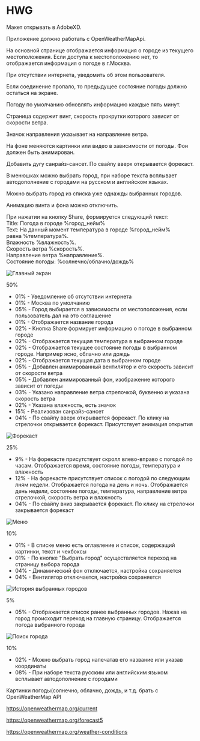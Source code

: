 # HWG

Макет открывать в AdobeXD.

Приложение должно работать с OpenWeatherMapApi.

На основной странице отображается информация о городе из текущего местоположения. Если доступа к местоположению нет, то отображается информация о погоде в г.Москва.  

При отсутствии интернета, уведомить об этом пользователя.  

Если соединение пропало, то предыдущее состояние погоды должно остаться на экране.  

Погоду по умолчанию обновлять информацию каждые пять минут.  

Страница содержит винт, скорость прокрутки которого зависит от скорости ветра.  

Значок направления указывает на направление ветра.  

На фоне меняются картинки или видео в зависимости от погоды. Фон должен быть анимирован.  

Добавить дугу санрайз-сансет. По свайпу вверх открывается форекаст.  

В менюшках можно выбрать город, при наборе текста всплывает автодополнение с городами на русском и английском языках.  

Можно выбрать город из списка уже однажды выбранных городов.  

Анимацию винта и фона можно отключить.  

При нажатии на кнопку Share, формируется следующий текст:  
Title: Погода в городе %город_нейм%  
Text: На данный момент температура в городе %город_нейм%  
равна %температура%.  
Влажность %влажность%.  
Скорость ветра %скорость%.  
Направление ветра %направление%.  
Состояние погоды: %солнечно/облачно/дождь%  

![Главный экран](1.png)

50%

* 01% - Уведомление об отсутствии интернета
* 01% - Москва по умолчанию
* 05% - Город выбирается в зависимости от местоположения, если пользователь дал на это соглашение
* 01% - Отображается название города
* 02% - Кнопка Share формирует информацию о погоде в выбранном городе
* 02% - Отображается текущая температура в выбранном городе
* 02% - Отображается текущее состояние погоды в выбранном городе. Например ясно, облачно или дождь
* 02% - Отображается текущая дата в выбранном городе
* 05% - Добавлен анимированный вентилятор и его скорость зависит от скорости ветра
* 05% - Добавлен анимированный фон, изображение которого зависит от погоды
* 03% - Указано направление ветра стрелочкой, буквенно и указана скорость ветра
* 02% - Указана влажность, есть значок
* 15% - Реализован санрайз-сансет
* 04% - По свайпу вверх открывается форекаст. По клику на стрелочки открывается форекаст. Присутствует анимация открытия

![Форекаст](2.png)

25%

* 9% - На форекасте присутствует скролл влево-вправо с погодой по часам. Отображается время, состояние погоды, температура и влажность
* 12% - На форекасте присутствует список с погодой по следующим лням недели. Отображается погода на день и ночь. Отображается день недели, состояние погоды, температура, направление ветра стрелочкой, скорость ветра и влажность
* 04% - По свайпу вниз закрывается форекаст. По клику на стрелочки закрывается форекаст

![Меню](3.png)

10%

* 01% - В списке меню есть оглавление и список, содержащий картинки, текст и чекбоксы
* 01% - По кнопке "Выбрать город" осуществляется переход на страницу выбора города
* 04% - Динамический фон отключается, настройка сохраняется
* 04% - Вентилятор отключается, настройка сохраняется

![История выбранных городов](5.png)

5%

* 05% - Отображается список ранее выбранных городов. Нажав на город происходит переход на главную страницу. Отображается погода выбранного города

![Поиск города](4.png)

10%

* 02% - Можно выбрать город напечатав его название или указав координаты
* 08% - При наборе текста русским или английским языком всплывает автодополнение с городами

Картинки погоды(солнечно, облачно, дождь, и т.д. брать с OpenWeatherMap API

https://openweathermap.org/current

https://openweathermap.org/forecast5

https://openweathermap.org/weather-conditions
